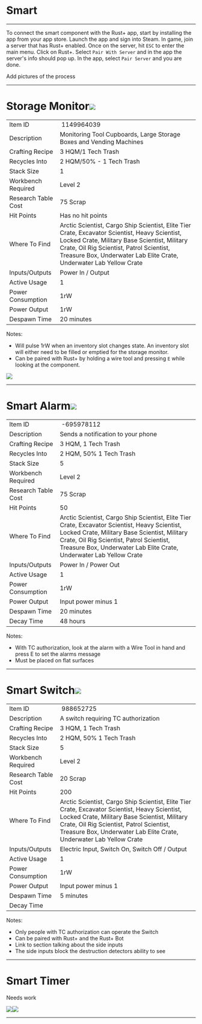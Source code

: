 
# Smart

---

To connect the smart component with the Rust+ app, start by installing
the app from your app store. Launch the app and sign into Steam. In
game, join a server that has Rust+ enabled. Once on the server, hit `ESC`
to enter the main menu. Click on Rust+. Select `Pair With Server` and in
the app the server's info should pop up. In the app, select `Pair
Server` and you are done.

Add pictures of the process

---

# Storage Monitor![](images/image8.png)

| | |  
|-|---|  
Item ID             |  1149964039
Description         | Monitoring Tool Cupboards, Large Storage Boxes and Vending Machines
Crafting Recipe     | 3 HQM/1 Tech Trash
Recycles Into       | 2 HQM/50% - 1 Tech Trash
Stack Size          | 1
Workbench Required  | Level 2
Research Table Cost | 75 Scrap
Hit Points          | Has no hit points
Where To Find       | Arctic Scientist, Cargo Ship Scientist, Elite Tier Crate, Excavator Scientist, Heavy Scientist, Locked Crate, Military Base Scientist, Military Crate, Oil Rig Scientist, Patrol Scientist, Treasure Box, Underwater Lab Elite Crate, Underwater Lab Yellow Crate
Inputs/Outputs      | Power In / Output
Active Usage        | 1
Power Consumption   | 1rW
Power Output        | 1rW
Despawn Time        | 20 minutes

Notes:

- Will pulse 1rW when an inventory slot changes state. An inventory slot
  will either need to be filled or emptied for the storage monitor.
- Can be paired with Rust+ by holding a wire tool and pressing `E` while
  looking at the component.

![](images/image16.jpg)

---

# Smart Alarm![](images/image29.png)

| | |  
|-|---|  
Item ID             |  -695978112
Description         | Sends a notification to your phone
Crafting Recipe     | 3 HQM, 1 Tech Trash
Recycles Into       | 2 HQM, 50% 1 Tech Trash
Stack Size          | 5
Workbench Required  | Level 2
Research Table Cost | 75 Scrap
Hit Points          | 50
Where To Find       | Arctic Scientist, Cargo Ship Scientist, Elite Tier Crate, Excavator Scientist, Heavy Scientist, Locked Crate, Military Base Scientist, Military Crate, Oil Rig Scientist, Patrol Scientist, Treasure Box, Underwater Lab Elite Crate, Underwater Lab Yellow Crate
Inputs/Outputs      | Power In / Power Out
Active Usage        | 1
Power Consumption   | 1rW
Power Output        | Input power minus 1
Despawn Time        | 20 minutes
Decay Time          | 48 hours

Notes:

- With TC authorization, look at the alarm with a Wire Tool in hand and
  press E to set the alarms message
- Must be placed on flat surfaces

---

# Smart Switch![](images/image28.png)

| | |  
|-|---|  
Item ID             |  988652725
Description         | A switch requiring TC authorization
Crafting Recipe     | 3 HQM, 1 Tech Trash
Recycles Into       | 2 HQM, 50% 1 Tech Trash
Stack Size          | 5
Workbench Required  | Level 2
Research Table Cost | 20 Scrap
Hit Points          | 200
Where To Find       | Arctic Scientist, Cargo Ship Scientist, Elite Tier Crate, Excavator Scientist, Heavy Scientist, Locked Crate, Military Base Scientist, Military Crate, Oil Rig Scientist, Patrol Scientist, Treasure Box, Underwater Lab Elite Crate, Underwater Lab Yellow Crate
Inputs/Outputs      | Electric Input, Switch On, Switch Off / Output
Active Usage        | 1
Power Consumption   | 1rW
Power Output        | Input power minus 1
Despawn Time        | 5 minutes
Decay Time          |

Notes:

- Only people with TC authorization can operate the Switch
- Can be paired with Rust+ and the Rust+ Bot
- Link to section talking about the side inputs
- The side inputs block the destruction detectors ability to see

---

# Smart Timer

Needs work

![](images/image52.png)![](images/image118.png)

---


